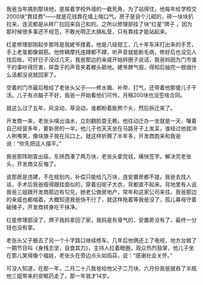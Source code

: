 我爸当年搞到那块地，是挨着学校外墙的一截死角，为了站得住，他每年给学校交2000块“靠挂费”——就是花钱靠在墙上喘口气。房子是自个儿砌的，砖一块块扒拉来，连泥都是从砖厂拉回来自己和的。之所以修理部挂了块“红星”牌子 ，因为那时候很多事还不规范，不敢光明正大搞私营，只有靠挂才能站起来。

红星修理部刚起步那阵是我姥爷撑着，他是八级钳工，几十年车床打出来的手艺，手上老茧都像钢筋。他修辆摩托连蹲都不蹲，听声音就能断毛病，修好后也没见人找后账。可好日子没过几天，我爸那边的亲戚开始转圈子说话，我爸妈因为门市谁干的事吵得厉害，摔盘子的声音夹着榔头砸地。姥爷脾气倔，得知后抽完一根烟什么话都没说就回家了。

空着的门市最后租给了老张头父子——修水箱、补带、打气，还带着他那傻儿子干活。儿子有点脑子不好，我爸一开始看他们可怜，月租200块也没签啥合同。

就这么过了五年，风没动，草没动，谁都盼着能熬个头，然后拆迁来了。

开发商一来，老张头嗅出油水，立刻翻脸耍无赖。他往动迁办一坐就是一天，嚷着自己经营多年，要新房的一半。他儿子也天天坐在马路牙子上发呆，谁经过他就冲人咧嘴笑，像块旗子晃在风口上。就这样折腾了半年多，开发商跑来和我爸说：“你先把这人摆平。”

我爸那阵刚查出癌，东拼西凑了两万块，老张头拿完钱，痛快签字。解决完老张头，开发商又反悔了。

说那房是违建，不在规划内，补偿只能给几万块，连安置房都不提。我爸去找人谈，手术后我爸瘦得跟挂面似的，穿着旧呢子大衣，背都直不起来。背地里有人说我爸三姐跟开发商那边有勾兑，她老公做房地产，常年和这家公司来往。我爸那边的亲戚也都缩着，大概知道我爸快不行了，就这样拖着等我爸没了，孤儿寡母守着破摊子，开发商转身吃干抹净。

红星修理部没了，牌子我妈拿回了家，我妈是有骨气的，安置房没有了，最终一分钱也没有拿。

老张头父子搬去了另一个十字路口继续修车。几年后他俩还上了电视，地方台做了一期节目叫《身残志坚，自食其力》，主持人红着眼圈，观众热烈鼓掌，他儿子坐在那儿笑得像个福娃，老张头在旁边点头如捣蒜，说：“感谢社会关怀。”

可没人知道，在那一年，二月二十八我爸给他父子二万块，六月份我爸就吞了半瓶他三姐带来的安眠药走了，那一年我才14岁。